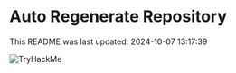 # Auto Regenerate Repository

This README was last updated: 2024-10-07 13:17:39

 ![TryHackMe](https://tryhackme.com/badge/533634)